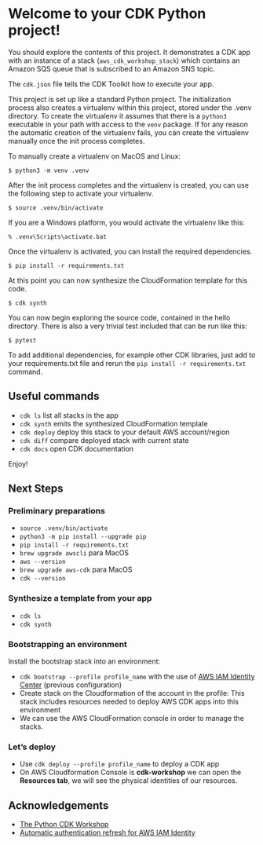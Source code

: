
# Welcome to your CDK Python project!

You should explore the contents of this project. It demonstrates a CDK app with an instance of a stack (`aws_cdk_workshop_stack`)
which contains an Amazon SQS queue that is subscribed to an Amazon SNS topic.

The `cdk.json` file tells the CDK Toolkit how to execute your app.

This project is set up like a standard Python project.  The initialization process also creates
a virtualenv within this project, stored under the .venv directory.  To create the virtualenv
it assumes that there is a `python3` executable in your path with access to the `venv` package.
If for any reason the automatic creation of the virtualenv fails, you can create the virtualenv
manually once the init process completes.

To manually create a virtualenv on MacOS and Linux:

```
$ python3 -m venv .venv
```

After the init process completes and the virtualenv is created, you can use the following
step to activate your virtualenv.

```
$ source .venv/bin/activate
```

If you are a Windows platform, you would activate the virtualenv like this:

```
% .venv\Scripts\activate.bat
```

Once the virtualenv is activated, you can install the required dependencies.

```
$ pip install -r requirements.txt
```

At this point you can now synthesize the CloudFormation template for this code.

```
$ cdk synth
```

You can now begin exploring the source code, contained in the hello directory.
There is also a very trivial test included that can be run like this:

```
$ pytest
```

To add additional dependencies, for example other CDK libraries, just add to
your requirements.txt file and rerun the `pip install -r requirements.txt`
command.

## Useful commands

 * `cdk ls`          list all stacks in the app
 * `cdk synth`       emits the synthesized CloudFormation template
 * `cdk deploy`      deploy this stack to your default AWS account/region
 * `cdk diff`        compare deployed stack with current state
 * `cdk docs`        open CDK documentation

Enjoy!

## Next Steps

### Preliminary preparations
* `source .venv/bin/activate` 
* `python3 -m pip install --upgrade pip` 
* `pip install -r requirements.txt`
* `brew upgrade awscli` para MacOS 
* `aws --version` 
* `brew upgrade aws-cdk` para MacOS
* `cdk --version`

### Synthesize a template from your app
* `cdk ls` 
* `cdk synth` 

### Bootstrapping an environment
Install the bootstrap stack into an environment:
- `cdk bootstrap --profile profile_name` with the use of [AWS IAM Identity Center](https://docs.aws.amazon.com/cli/latest/userguide/cli-configure-sso.html) (previous configuration)
- Create stack on the Cloudformation of the account in the profile: This stack includes resources needed to deploy AWS CDK apps into this environment
- We can use the AWS CloudFormation console in order to manage the stacks.

### Let’s deploy
- Use `cdk deploy --profile profile_name` to deploy a CDK app
- On AWS Cloudformation Console is **cdk-workshop** we can open the **Resources tab**, we will see the physical identities of our resources.

## Acknowledgements
- [The Python CDK Workshop](https://cdkworkshop.com/30-python.html)
- [Automatic authentication refresh for AWS IAM Identity](https://docs.aws.amazon.com/cli/latest/userguide/sso-configure-profile-token.html)
